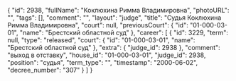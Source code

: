 {
    "id": 2938,
    "fullName": "Коклюхина Римма Владимировна",
    "photoURL": "",
    "tags": [],
    "comment": "",
    "layout": "judge",
    "title": "Судья Коклюхина Римма Владимировна",
    "court": null,
    "previousCourt": {
        "id": "01-000-03-01",
        "name": "Брестский областной суд"
    },
    "career": [
        {
            "id": 3229,
            "term": null,
            "type": "released",
            "court": {
                "id": "01-000-03-01",
                "name": "Брестский областной суд"
            },
            "extra": {
                "judge_id": 2938
            },
            "comment": "выход в отставку",
            "house_id": "01-000-03-01",
            "judge_id": 2938,
            "position": "судья",
            "term_type": "",
            "timestamp": "2000-06-02",
            "decree_number": "307"
        }
    ]
}
